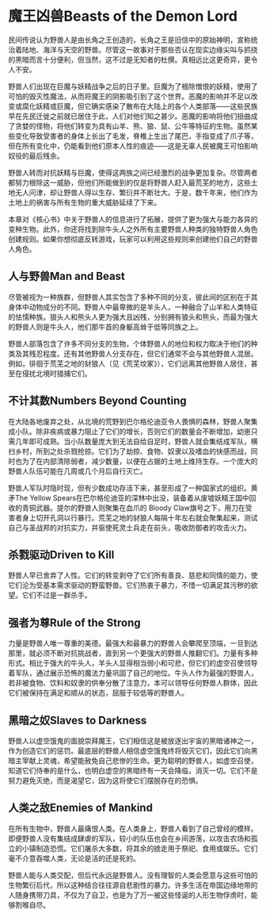 # 魔王凶兽Beasts of the Demon Lord

民间传说认为野兽人是由长角之王创造的，长角之王是旧信中的原始神明，宣称统治着陆地、海洋与天空的野兽。尽管这一故事对于那些否认在现实边缘尖叫与抓挠的黑暗而言十分便利，但当然，这不过是无知者的杜撰。真相远比这更奇异，更令人不安。

野兽人们出现在巨魔与妖精战争之后的日子里。巨魔为了根除憎恨的妖精，使用了可怕的毁灭性魔法，从而将魔王的阴影吸引到了这个世界。恶魔的影响并不足以改变或腐化妖精或巨魔，但它确实感染了散布在大陆上的各个人类部落——这些民族早在先民迁徙之前就已居住于此，人们对他们知之甚少。恶魔的影响将他们扭曲成了贪婪的怪物，将他们转变为具有山羊、熊、狼、鼠、公牛等特征的生物。虽然某些变化导致受害者的身体上长出了毛发，脊椎上生出了尾巴，手指变成了爪子等，但在所有变化中，仍能看到他们原本人性的痕迹——这是无辜人民被魔王可怕影响奴役的最后残余。

野兽人转而对抗妖精与巨魔，使得这两族之间已经激烈的战争更加复杂。尽管两者都努力根除这一威胁，但他们所能做到的仅是将野兽人赶入最荒芜的地方，这些土地无人问津，却让野兽人得以生存、繁衍并不断壮大。于是，数千年来，他们作为土地上的祸害与所有生物的重大威胁延续了下来。

本章对《核心书》中关于野兽人的信息进行了拓展，提供了更为强大与能力各异的变种生物。此外，你还将找到除牛头人之外所有主要野兽人种类的独特野兽人角色创建规则。如果你想彻底反转游戏，玩家可以利用这些规则来创建他们自己的野兽人角色。

## 人与野兽Man and Beast

尽管被视为一种族群，但野兽人其实包含了多种不同的分支，彼此间的区别在于其身体中动物成分的不同。野兽人中最卑微的是羊头人，一种融合了山羊和人类特征的怯懦种族。狼头人和熊头人更为强大且凶残，分别拥有狼头和熊头，而最为强大的野兽人则是牛头人，他们那牛首的身躯高耸于低等同族之上。

野兽人部落包含了许多不同分支的生物，个体野兽人的地位和权力取决于他们的种类及其残忍程度。还有其他野兽人分支存在，但它们通常不会与其他野兽人混居。例如，徘徊于荒芜之地的豺狼人（见《荒芜坟冢》），它们远离其他野兽人居住，甚至在侵扰北境时猎捕它们。

## 不计其数Numbers Beyond Counting

在大陆各地废弃之处，从北境的荒野到巴尔格伦迪亚令人畏惧的森林，野兽人聚集成小队。除非疾病或暴力阻止了它们的增长，否则它们的数量会不断增加，幼崽只需几年即可成熟。当小队数量庞大到无法自给自足时，野兽人就会集结成军队，横扫乡村，所到之处杀戮抢掠。它们为了劫掠、食物、奴隶以及嗜血的快感而战，同时也为了在内部清除弱者，减少数量，以便在占据的土地上维持生存。一个庞大的野兽人队伍可能在几周或几个月后自行灭亡。

野兽人军队时隐时现，但有少数成功存活下来，甚至形成了一种国家式的组织。黄矛The
Yellow
Spears在巴尔格伦迪亚的深林中出没，装备着从废墟妖精王国中回收的青铜武器。提尔的野兽人则聚集在血爪的
Bloody
Claw旗号之下，用刀在受害者身上切开孔洞以行暴行。荒芜之地的豺狼人每隔十年左右就会聚集起来，测试自己与圣战邦的对抗实力，并驱使死灵士兵走在前头，吸收防御者的攻击火力。

## 杀戮驱动Driven to Kill

野兽人早已舍弃了人性。它们的转变剥夺了它们所有善良、慈悲和同情的能力，使它们沦为受基本需求驱动的野蛮野兽。它们热衷于暴力，不惜一切满足其污秽的欲望。它们不过是一群杀手。

## 强者为尊Rule of the Strong

力量是野兽人唯一尊重的美德。最强大和最暴力的野兽人会攀爬至顶端，一旦到达那里，就必须不断对抗挑战者，直到另一个更强大的野兽人推翻它们。力量有多种形式。相比于强大的牛头人，羊头人显得相当弱小和可悲，但它们的虚空召使领导着军队，通过展示恐怖的魔法力量巩固了自己的地位。牛头人作为最强的野兽人，若非被食物、饮料和奴隶的供奉分散了注意力，本可以领导任何野兽人群体，因此它们被保持在满足和顺从的状态，屈服于较低等的野兽人。

## 黑暗之奴Slaves to Darkness

野兽人以虚空饿鬼的面貌崇拜魔王，它们相信这是被放逐出宇宙的黑暗诸神之一，作为创造它们的惩罚。最底层的野兽人相信虚空饿鬼终将毁灭它们，因此它们向黑暗主宰献上灵魂，希望能赦免自己悲惨的生命。更为聪明的野兽人，如虚空召使，知道它们侍奉的是什么，也明白虚空的黑暗终有一天会降临，消灭一切。它们不是努力避免灭绝，而是渴望它，因为这将使它们摆脱存在的恐惧。

## 人类之敌Enemies of Mankind

在所有生物中，野兽人最痛恨人类。在人类身上，野兽人看到了自己曾经的模样。即便野兽人没有集结成肆虐的军队，较小的队伍也会在乡间游荡，以攻击农场和孤立的小镇制造恐慌。它们屠杀大多数，将其余的掳走用于祭祀、食用或娱乐。它们毫不介意吞噬人类，无论是活的还是死的。

野兽人能与人类交配，但后代永远是野兽人。没有理智的人类会愿意与这些可怕的生物繁衍后代，所以这种结合往往源自悲剧性的暴力。许多生活在帝国边缘地带的人随身携带刀具，不仅为了自卫，也是为了万一被这些怪诞的人形生物俘虏时，能够割喉自尽。
